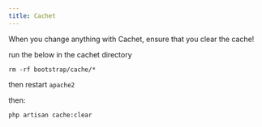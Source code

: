 ```yaml
---
title: Cachet
---
```


When you change anything with Cachet, ensure that you clear the cache!

run the below in the cachet directory

```shell
rm -rf bootstrap/cache/*
```

then restart `apache2`

then:

```shell
php artisan cache:clear
```
